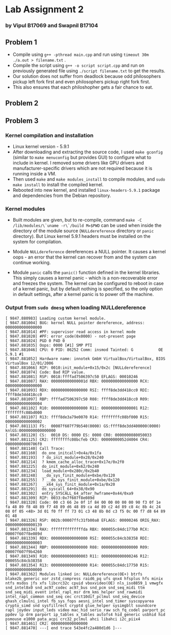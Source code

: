 # Lab Assignment 2 
### by Vipul B17069 and Swapnil B17104

## Problem 1
- Compile using ```g++ -pthread main.cpp``` and run using ```timeout 30m ./a.out > filename.txt``` .
- Compile the script using ```g++ -o script script.cpp``` and run on previously generated file using ```./script filename.txt``` to get the results.
- Our solution does not suffer from deadlock because odd philosophers pickup left fork first and even philosophers pickup right fork first.
- This also ensures that each philoshopher gets a fair chance to eat.

## Problem 2


## Problem 3

### Kernel compilation and installation

- Linux kernel version - 5.9.1
- After downloading and extracting the source code, I used `make gconfig` (similar to `make menuconfig` but provides GUI) to configure what to include in kernel. I removed some drivers like GPU drivers and manufacturer-specific drivers which are not required because it is running inside a VM.
- Then used `make` and `make modules_install` to compile modules, and `sudo make install` to install the compiled kernel.
- Rebooted into new kernel, and installed `linux-headers-5.9.1` package and dependencies from the Debian repository. 


### Kernel modules

- Built modules are given, but to re-compile, command ```make -C /lib/modules/\`uname -r\`/build M=$PWD``` can be used when inside the directory of the module source (`NULLdereference` directory or `panic` directory). But Linux kernel 5.9.1 headers must be installed on the system for compilation.

- Module `NULLdereference` dereferences a NULL pointer. It causes a kernel oops - an error that the kernel can recover from and the system can continue working. 

- Module `panic` calls the `panic()` function defined in the kernel libraries. This simply causes a kernel panic - which is a non-recoverable error and freezes the system. The kernel can be configured to reboot in case of a kernel panic, but by default nothing is specified, so the only option in default settings, after a kernel panic is to power off the machine. 

### Output from `sudo dmesg` when loading NULLdereference

```
[ 9847.880983] Loading custom kernel module.
[ 9847.881004] BUG: kernel NULL pointer dereference, address: 0000000000000000
[ 9847.881014] #PF: supervisor read access in kernel mode
[ 9847.881020] #PF: error_code(0x0000) - not-present page
[ 9847.881024] PGD 0 P4D 0 
[ 9847.881035] Oops: 0000 [#1] SMP PTI
[ 9847.881046] CPU: 0 PID: 86252 Comm: insmod Tainted: G           OE     5.9.1 #1
[ 9847.881052] Hardware name: innotek GmbH VirtualBox/VirtualBox, BIOS VirtualBox 12/01/2006
[ 9847.881066] RIP: 0010:init_module+0x15/0x2c [NULLdereference]
[ 9847.881074] Code: Bad RIP value.
[ 9847.881081] RSP: 0018:ffffad7506397c50 EFLAGS: 00010246
[ 9847.881087] RAX: 000000000000001d RBX: 0000000000000000 RCX: 0000000000000000
[ 9847.881093] RDX: 0000000000000000 RSI: ffff8de3dd418cc0 RDI: ffff8de3dd418cc0
[ 9847.881097] RBP: ffffad7506397c50 R08: ffff8de3dd418cc0 R09: 0000000000000004
[ 9847.881102] R10: 0000000000000000 R11: 0000000000000001 R12: ffffffffc08bd000
[ 9847.881107] R13: ffff8de3a79e0070 R14: ffffffffc08bf000 R15: 0000000000000002
[ 9847.881113] FS:  00007f607f79b540(0000) GS:ffff8de3dd400000(0000) knlGS:0000000000000000
[ 9847.881120] CS:  0010 DS: 0000 ES: 0000 CR0: 0000000080050033
[ 9847.881125] CR2: ffffffffc08bcfeb CR3: 00000000052d4004 CR4: 00000000000706f0
[ 9847.881140] Call Trace:
[ 9847.881160]  do_one_initcall+0x4a/0x1fa
[ 9847.881193]  ? do_init_module+0x28/0x240
[ 9847.881214]  ? kmem_cache_alloc_trace+0x17e/0x2f0
[ 9847.881225]  do_init_module+0x62/0x240
[ 9847.881234]  load_module+0x280c/0x2b40
[ 9847.881248]  __do_sys_finit_module+0xbe/0x120
[ 9847.881255]  ? __do_sys_finit_module+0xbe/0x120
[ 9847.881267]  __x64_sys_finit_module+0x1a/0x20
[ 9847.881291]  do_syscall_64+0x38/0x90
[ 9847.881302]  entry_SYSCALL_64_after_hwframe+0x44/0xa9
[ 9847.881309] RIP: 0033:0x7f607f8e089d
[ 9847.881320] Code: 00 c3 66 2e 0f 1f 84 00 00 00 00 00 90 f3 0f 1e fa 48 89 f8 48 89 f7 48 89 d6 48 89 ca 4d 89 c2 4d 89 c8 4c 8b 4c 24 08 0f 05 <48> 3d 01 f0 ff ff 73 01 c3 48 8b 0d c3 f5 0c 00 f7 d8 64 89 01 48
[ 9847.881326] RSP: 002b:00007ffc31fb00a8 EFLAGS: 00000246 ORIG_RAX: 0000000000000139
[ 9847.881334] RAX: ffffffffffffffda RBX: 000055c84dc177b0 RCX: 00007f607f8e089d
[ 9847.881339] RDX: 0000000000000000 RSI: 000055c84cb38358 RDI: 0000000000000003
[ 9847.881344] RBP: 0000000000000000 R08: 0000000000000000 R09: 00007f607f9b4260
[ 9847.881349] R10: 0000000000000003 R11: 0000000000000246 R12: 000055c84cb38358
[ 9847.881354] R13: 0000000000000000 R14: 000055c84dc17750 R15: 0000000000000000
[ 9847.881362] Modules linked in: NULLdereference(OE+) btrfs blake2b_generic xor zstd_compress raid6_pq ufs qnx4 hfsplus hfs minix ntfs msdos jfs xfs libcrc32c cpuid vboxvideo(OE) nls_iso8859_1 vmwgfx snd_intel8x0 snd_ac97_codec ac97_bus snd_pcm snd_seq_midi ttm snd_seq_midi_event intel_rapl_msr drm_kms_helper snd_rawmidi intel_rapl_common snd_seq cec crct10dif_pclmul snd_seq_device ghash_clmulni_intel fb_sys_fops aesni_intel snd_timer syscopyarea crypto_simd snd sysfillrect cryptd glue_helper sysimgblt soundcore rapl joydev input_leds video mac_hid serio_raw sch_fq_codel parport_pc ppdev lp drm parport ip_tables x_tables autofs4 hid_generic usbhid hid psmouse e1000 pata_acpi crc32_pclmul ahci libahci i2c_piix4
[ 9847.881461] CR2: 0000000000000000
[ 9847.881470] ---[ end trace 543e4fc2a480d1d6 ]---
```